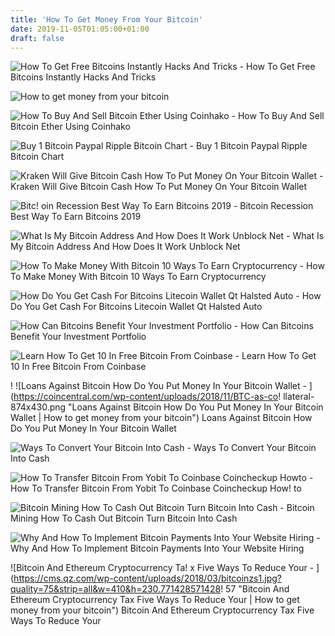 ```yaml
---
title: 'How To Get Money From Your Bitcoin'
date: 2019-11-05T01:05:00+01:00
draft: false
---
```


![How To Get Free Bitcoins Instantly Hacks And Tricks - ](https://managingyourfinance.com/wp-content/uploads/2017/05/How-to-Make-Money-As-a-Gamer-Sell-Virtual-Reality-Gadgets.jpg "How To Get Free Bitcoins Instantly Hacks And Tricks | How to get money from your bitcoin") How To Get Free Bitcoins Instantly Hacks And Tricks

![How to get money from your bitcoin](https://bitcoininvesthub.com/account/img/506549how%20do%20i%20withdraw%20money%20from%20my%20bitcoin%20to%20my%20bank%20account..jpg "How to get money from your bitcoin") 

![How To Buy And Sell Bitcoin Ether Using Coinhako - ](https://s3.amazonaws.com/assets.coingecko.com/app/public/ckeditor_assets/pictures/77/content_coinhako6.png "How To Buy And Sell Bitcoin Ether Using Coinhako | How to get money from your bitcoin") How To Buy And Sell Bitcoin Ether Using Coinhako

![Buy 1 Bitcoin Paypal Ripple Bitcoin Chart - ](http://cdn1.echeck.org/wp-content/uploads/2017/08/Paxful-Pick-To-Pay-With-Paypal.png "Buy 1 Bitcoin Paypal Ripple Bitcoin Chart | How to get money from your bitcoin") Buy 1 Bitcoin Paypal Ripple Bitcoin Chart

![Kraken Will Give Bitcoin Cash How To Put Money On Your Bitcoin Wallet - ](https://support.kraken.com/hc/article_attachments/360020273131/transferring_funds_to_margin_account_360022634112_1.png "Kraken Will Give Bitcoin Cash How To Put Money On Your Bitcoin Wallet | How to get money from your bitcoin") Kraken Will Give Bitcoin Cash How To Put Money On Your Bitcoin Wallet

![Bitc!   oin Recession Best Way To Earn Bitcoins 2019 - ](https://coindiligent.com/wp-content/uploads/2019/04/bitcoin-total-transactions.png "Bitcoi!   n Recession Best Way To Earn Bitcoins 2019 | How to get money from your bitcoin") Bitcoin Recession Best Way To Earn Bitcoins 2019

![What Is My Bitcoin Address And How Does It Work Unblock Net - ](https://d178njs2swzquh.cloudfront.net/wp-content/uploads/2018/01/word-image-2.png "What Is My Bitcoin Address And How Does It Work Unblock Net | How to get money from your bitcoin") What Is My Bitcoin Address And How Does It Work Unblock Net

![How To Make Money With Bitcoin 10 Ways To Earn Cryptocurrency - ](https://www.jimmysun.net/wp-content/uploads/2017/05/luno-15-buy-bitcoin.jpg "How To Make Money With Bitcoin 10 Ways To Earn Cryptocurrency | How to get money from your bitcoin") How To Make Money With Bitcoin 10 Ways To Earn Cryptocurrency

![How Do You Get Cash For Bitcoins Litecoin Wallet Qt Halsted Auto - ](https://blockchain.info/Resources/faq/send_coins.png "How Do You Get Cash For Bitcoins Litecoin Wallet Qt Halsted Auto | How to get money from your bitcoin") How Do You Get Cash For Bitcoins Litecoin Wallet Qt Halsted Auto

![How Can Bitcoins Benefit Your Investment Portfolio - ](https://miro.medium.com/max/4800/1*Om4lYUS1I3G6k4PbrWGPrw.png "How Can Bitcoins Benefit Your Investment Portfolio | How to get money from your bitcoin") How Can Bitcoins Benefit Your Investment Portfolio

![Learn How To Get 10 In Free Bitcoin From Coinbase - ](http://bitcoindaily.org/wp-content/uploads/2016/02/buy-bitcoin-at-coinbase.png "Learn How To Get 10 In Free Bitcoin From Coinbase | How to get money from your bitcoin") Learn How To Get 10 In Free Bitcoin From Coinbase

! ![Loans Against Bitcoin How Do You Put Money In Your Bitcoin Wallet - ](https://coincentral.com/wp-content/uploads/2018/11/BTC-as-co!   llateral-874x430.png "Loans Against Bitcoin How Do You Put Money In Your Bitcoin Wallet | How to get money from your bitcoin") Loans Against Bitcoin How Do You Put Money In Your Bitcoin Wallet

![Ways To Convert Your Bitcoin Into Cash - ](https://www.cryptonewsz.com/wp-content/uploads/2019/05/Bitcoin-R.png "Ways To Convert Your Bitcoin Into Cash | How to get money from your bitcoin") Ways To Convert Your Bitcoin Into Cash

![How To Transfer Bitcoin From Yobit To Coinbase Coincheckup Howto - ](http://howtobuy.coincheckup.com/wp-content/uploads/2018/07/a-15.png "How To Transfer Bitcoin From Yobit To Coinbase Coincheckup Howto | How to get money from your bitcoin") How To Transfer Bitcoin From Yobit To Coinbase Coincheckup How! to

![Bitcoin Mining How To Cash Out Bitcoin Turn Bitcoin Into Cash - ](https://i.ytimg.com/vi/imkXqSgpSsY/maxresdefault.jpg "Bitcoin Mining How To Cash Out Bitcoin Turn Bitcoin Into Cash | How to get money from your bitcoin") Bitcoin Mining How To Cash Out Bitcoin Turn Bitcoin Into Cash

![Why And How To Implement Bitcoin Payments Into Your Website Hiring - ](https://content-static.upwork.com/blog/uploads/sites/3/2017/10/10043053/Why-and-How-to-Implement-Bitcoin-Payments-in-Your-Website-feature-940x400.jpg "Why And How To Implement Bitcoin Payments Into Your Website Hiring | How to get money from your bitcoin") Why And How To Implement Bitcoin Payments Into Your Website Hiring

![Bitcoin And Ethereum Cryptocurrency Ta!   x Five Ways To Reduce Your - ](https://cms.qz.com/wp-content/uploads/2018/03/bitcoinzs1.jpg?quality=75&strip=all&w=410&h=230.771428571428!   57 "Bitcoin And Ethereum Cryptocurrency Tax Five Ways To Reduce Your | How to get money from your bitcoin") Bitcoin And Ethereum Cryptocurrency Tax Five Ways To Reduce Your